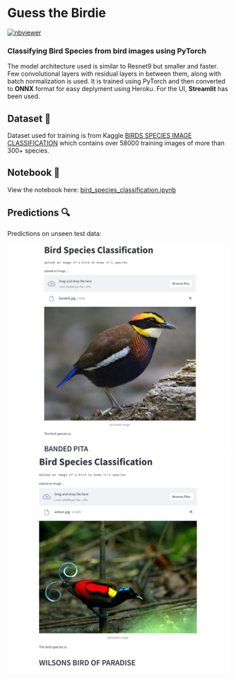 
# Guess the Birdie
[![nbviewer](https://raw.githubusercontent.com/jupyter/design/master/logos/Badges/nbviewer_badge.svg)](https://nbviewer.org/github/s0mnaths/Guess-the-Birdie/blob/master/notebooks/bird_species_classification.ipynb)




### Classifying Bird Species from bird images using PyTorch

The model architecture used is similar to Resnet9 but smaller and faster. Few convolutional layers with residual layers in between them, along with batch normalization is used. It is trained using PyTorch and then converted to **ONNX** format for easy deplyment using Heroku. For the UI, **Streamlit** has been used.

## Dataset 📂

Dataset used for training is from Kaggle [BIRDS SPECIES IMAGE CLASSIFICATION](https://www.kaggle.com/gpiosenka/100-bird-species) which contains over 58000 training images of more than 300+ species.


## Notebook 📒
View the notebook here: [bird_species_classification.ipynb](https://nbviewer.org/github/s0mnaths/Guess-the-Birdie/blob/master/notebooks/bird_species_classification.ipynb)






## Predictions 🔍
Predictions on unseen test data:


![demo1](https://github.com/s0mnaths/Guess-the-Birdie/blob/master/demo/demo1.png)
![demo2](https://github.com/s0mnaths/Guess-the-Birdie/blob/master/demo/demo2.png)

